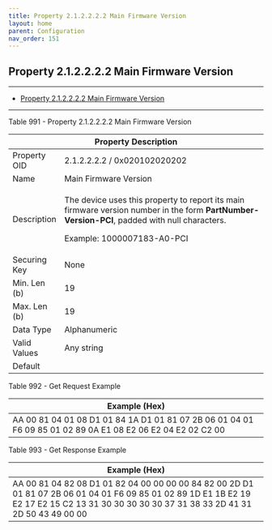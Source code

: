```yaml
---
title: Property 2.1.2.2.2.2 Main Firmware Version
layout: home
parent: Configuration
nav_order: 151
---
```


## Property 2.1.2.2.2.2 Main Firmware Version

---

- [Property 2.1.2.2.2.2 Main Firmware Version](#property-212222-main-firmware-version)

---


Table 991 - Property 2.1.2.2.2.2 Main Firmware Version

<table>
<colgroup>
<col style="width: 14%" />
<col style="width: 85%" />
</colgroup>
<thead>
<tr>
<th colspan="2">Property Description</th>
</tr>
</thead>
<tbody>
<tr>
<td>Property OID</td>
<td>2.1.2.2.2.2 / 0x020102020202</td>
</tr>
<tr>
<td>Name</td>
<td>Main Firmware Version</td>
</tr>
<tr>
<td>Description</td>
<td><p>The device uses this property to report its main firmware version
number in the form <strong>PartNumber-Version-PCI</strong>, padded with
null characters.</p>
<p>Example: 1000007183-A0-PCI</p></td>
</tr>
<tr>
<td>Securing Key</td>
<td>None</td>
</tr>
<tr>
<td>Min. Len (b)</td>
<td>19</td>
</tr>
<tr>
<td>Max. Len (b)</td>
<td>19</td>
</tr>
<tr>
<td>Data Type</td>
<td>Alphanumeric</td>
</tr>
<tr>
<td>Valid Values</td>
<td>Any string</td>
</tr>
<tr>
<td>Default</td>
<td></td>
</tr>
</tbody>
</table>

Table 992 - Get Request Example

| Example (Hex) |
|----|
| AA 00 81 04 01 08 D1 01 84 1A D1 01 81 07 2B 06 01 04 01 F6 09 85 01 02 89 0A E1 08 E2 06 E2 04 E2 02 C2 00 |

Table 993 - Get Response Example

| Example (Hex) |
|----|
| AA 00 81 04 82 08 D1 01 82 04 00 00 00 00 84 82 00 2D D1 01 81 07 2B 06 01 04 01 F6 09 85 01 02 89 1D E1 1B E2 19 E2 17 E2 15 C2 13 31 30 30 30 30 30 37 31 38 33 2D 41 31 2D 50 43 49 00 00 |

##